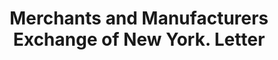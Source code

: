 ---
doi: 10.7916/D8Q82R6V
date_other: '1909'
date_other_textual: '1909'
form: correspondence
genre:
- Letters (correspondence)
name:
- Merchants and Manufacturers Exchange of New York
object_in_context_url: https://biggert.cul.columbia.edu/items/view/ave_biggert_01069
subject_hierarchical_geographic:
- New York, New York, United States
subject_name:
- Merchants and Manufacturers Exchange of New York
title: Merchants and Manufacturers Exchange of New York. Letter
sort_title: Merchants and Manufacturers Exchange of New York. Letter
call_number: ave_biggert_01069
coordinates:
- 40.71277777777778,-74.00583333333333
pid: ave_biggert_01069
identifiers: ave_biggert_01069
permalink: /biggert/ave_biggert_01069/
layout: iiif-image-page
---